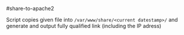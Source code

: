 #share-to-apache2

Script copies given file into `/var/www/share/<current datestamp>/` and generate and output fully qualified link (including the IP adress)

